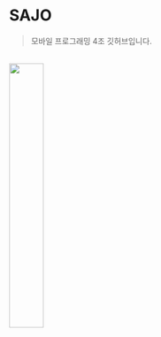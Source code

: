 # SAJO
> 모바일 프로그래밍 4조 깃허브입니다.

<br/>
<img width="35%" src="https://user-images.githubusercontent.com/77886661/224867505-39e9ccd9-ad7b-45bb-955e-0e4bf920b8cd.png" "Optional title" />

